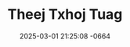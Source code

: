 ---
layout: movie-video-data
date: 2025-03-01 21:25:08 -0664
categories: movie

# Site Attributes
title: "Theej Txhoj Tuag"
permalink: "/movie/Theej_Txhoj_Tuag"

# Movie Attributes
synopsis: "'THEEJ TXHOJ TUAG' Yog ib zaj dab neeg los yog keeb kwm ntawm peb hmoob. hais txog kev sib deev tua neeg pog nroj ntsuab. Listub mus yuav tau Maivtsu uas yog Lischoj tus hluas nkauj Listub thiab Maivtsu nkaw twb ua neej tau tau xyoo lawm Vajtuam tuaj nrog Listub ua luam ua ke Maivtsu thiab Lischoj nkawv rov sib deev koom siab muab lis tub tua muab lub txim nog rau Vajtuam cov txwj laus neeg thiaj tau txiav txim tua Vajtuam. ntuj ntxoov tshav tsis kub neeg zoo siab tsis dub neeg phem ntuj tsis pov ghov tseeb thiaj tawm los mam paub tias txhua yam yog Lischoj thiab Maivtsu nkawv ua xwb. Saw daws mam soj qab taug lw seb zoo li cas.."
producer: "Paul Yang, Judy Vang"
director: "Paul Yang"
writer: "Paul Yang, Judy Vang"
video_link: "https://youtu.be/J6sF-W6ZLfo?si=Z5ap-hJfOdHTYyes"
genre: "Historical Action Romance"
year: ""
release_type: "DVD"
storage: "Private"
thumbnail: "/assets/images/movie_thumbnails/Theej Txhoj Tuag.jpeg"
publishing_company: "NpliamLiab Film Production"

# Sequels + Parts
base_movie: ""
total_parts: 0
sequel: ""

# Movie Cast
cast:
- name: "Tswv Yeej Zoo Hawj"
- name: "Pauv Yaj"
- name: "Lis Fooj Hawj"
- name: "Me Noog Yaj"
- name: "Txhaj Hawj"
- name: "Yeeb Sua Yaj"
- name: "Vam Tseeb Lis"
- name: "Nomphaj Hawj"
- name: "Faiv Maiv Hawj"
- name: "Xeev Nyiaj Hawj"
- name: "Tsab Lauj"
- name: "Txawj Yaj"
- name: "Ntxawm Lis"
---